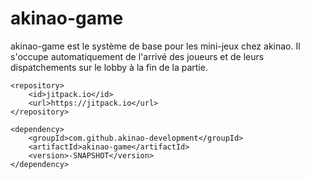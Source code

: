 # akinao-game

akinao-game est le système de base pour les mini-jeux chez akinao. Il s'occupe automatiquement de l'arrivé des joueurs et de leurs dispatchements sur le lobby à la fin de la partie.

	<repository>
		<id>jitpack.io</id>
		<url>https://jitpack.io</url>
	</repository>
  
  	<dependency>
		<groupId>com.github.akinao-development</groupId>
		<artifactId>akinao-game</artifactId>
		<version>-SNAPSHOT</version>
	</dependency>
